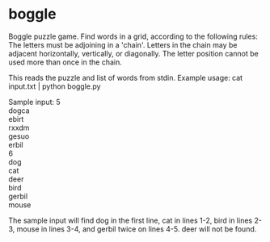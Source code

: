 # boggle
Boggle puzzle game.
Find words in a grid, according to the following rules: The letters must be adjoining in a 'chain'.
Letters in the chain may be adjacent horizontally, vertically, or diagonally. The letter position cannot be used
more than once in the chain.

This reads the puzzle and list of words from stdin. Example usage:
cat input.txt | python boggle.py

Sample input:
5 <br />
dogca <br />
ebirt <br />
rxxdm <br />
gesuo <br />
erbil <br />
6 <br />
dog <br />
cat <br />
deer <br />
bird <br />
gerbil <br />
mouse <br />

The sample input will find dog in the first line, cat in lines 1-2, bird in lines 2-3, mouse in lines 3-4, and gerbil
twice on lines 4-5. deer will not be found.
